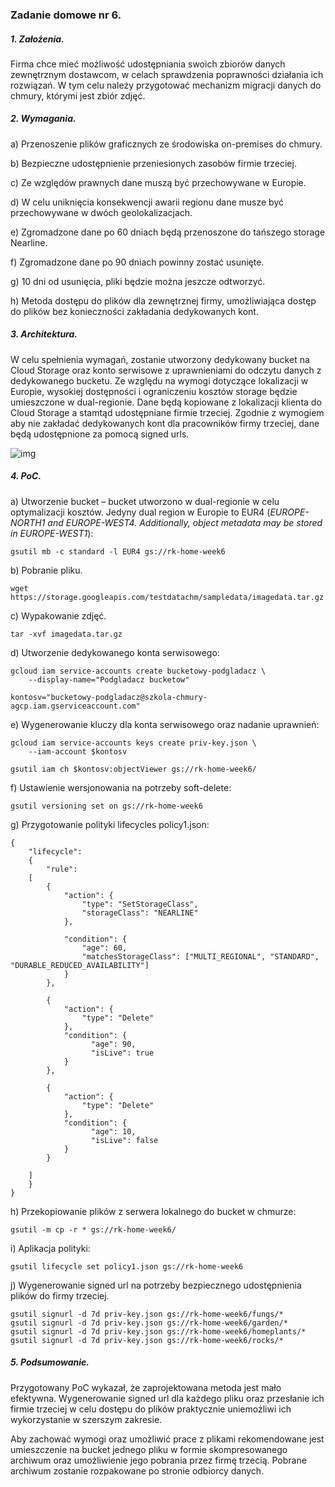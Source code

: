 ### Zadanie domowe nr 6.

 ##### 1. Założenia.

Firma chce mieć możliwość udostępniania swoich zbiorów danych zewnętrznym dostawcom, w celach sprawdzenia poprawności działania ich rozwiązań. W tym celu należy przygotować mechanizm migracji danych do chmury, którymi jest zbiór zdjęć.

##### 2. Wymagania.

a)    Przenoszenie plików graficznych ze środowiska on-premises do chmury.

b)   Bezpieczne udostępnienie przeniesionych zasobów firmie trzeciej.

c)    Ze względów prawnych dane muszą być przechowywane w Europie.

d)   W celu uniknięcia konsekwencji awarii regionu dane musze być przechowywane w dwóch geolokalizacjach.

e)   Zgromadzone dane po 60 dniach będą przenoszone do tańszego storage Nearline.

f)    Zgromadzone dane po 90 dniach powinny zostać usunięte.

g)    10 dni od usunięcia, pliki będzie można jeszcze odtworzyć.

h)   Metoda dostępu do plików dla zewnętrznej firmy, umożliwiająca dostęp  do plików bez konieczności zakładania dedykowanych kont.

##### 3. Architektura.

W celu spełnienia wymagań, zostanie utworzony dedykowany bucket na Cloud Storage oraz konto serwisowe z uprawnieniami do odczytu danych z dedykowanego bucketu. Ze względu na wymogi dotyczące lokalizacji w Europie, wysokiej dostępności i ograniczeniu kosztów storage będzie umieszczone w dual-regionie. Dane będą kopiowane z lokalizacji klienta do Cloud Storage a stamtąd udostępniane firmie trzeciej. Zgodnie z wymogiem aby nie zakładać dedykowanych kont dla pracowników firmy trzeciej, dane będą udostępnione za pomocą signed urls.

 

![img](file://https://github.com/yourand/szkolaChmury/blob/master/gcpArchitect/week6/img/arch.png?raw=true)

 

 

##### 4. PoC.

a)    Utworzenie bucket – bucket utworzono w dual-regionie w celu optymalizacji kosztów. Jedyny dual region w Europie to EUR4 (*EUROPE-NORTH1 and EUROPE-WEST4. Additionally, object metadata may be stored in EUROPE-WEST1*):

```
gsutil mb -c standard -l EUR4 gs://rk-home-week6
```



 

b)   Pobranie pliku.

```wget https://storage.googleapis.com/testdatachm/sampledata/imagedata.tar.gz```

c)    Wypakowanie zdjęć.

```tar -xvf imagedata.tar.gz```

 

d)   Utworzenie dedykowanego konta serwisowego:

```
gcloud iam service-accounts create bucketowy-podgladacz \
	--display-name="Podgladacz bucketow"

kontosv="bucketowy-podgladacz@szkola-chmury-agcp.iam.gserviceaccount.com"
```

 e)   Wygenerowanie kluczy dla konta serwisowego oraz nadanie uprawnień:

```
gcloud iam service-accounts keys create priv-key.json \
	--iam-account $kontosv

gsutil iam ch $kontosv:objectViewer gs://rk-home-week6/
```

f)    Ustawienie wersjonowania na potrzeby soft-delete:

```gsutil versioning set on gs://rk-home-week6```

 g)    Przygotowanie polityki lifecycles policy1.json:

```
{
    "lifecycle":
    {
        "rule": 
    [
        {
            "action": {
                "type": "SetStorageClass",
                "storageClass": "NEARLINE"
            },

            "condition": {
                "age": 60,
                "matchesStorageClass": ["MULTI_REGIONAL", "STANDARD", "DURABLE_REDUCED_AVAILABILITY"]
            }
        },

        {
            "action": {
                "type": "Delete"
            },
            "condition": {
                  "age": 90,
                  "isLive": true
            }
        },

        {
            "action": {
                "type": "Delete"
            },
            "condition": {
                  "age": 10,
                  "isLive": false
            }
        }
                    
    ]
    }
}

```



 h)   Przekopiowanie plików z serwera lokalnego do bucket w chmurze:

```gsutil -m cp -r * gs://rk-home-week6/```

 i)    Aplikacja polityki:

```gsutil lifecycle set policy1.json gs://rk-home-week6```

 

j)    Wygenerowanie signed url na potrzeby bezpiecznego udostępnienia plików do firmy trzeciej.

```
gsutil signurl -d 7d priv-key.json gs://rk-home-week6/fungs/*
gsutil signurl -d 7d priv-key.json gs://rk-home-week6/garden/*
gsutil signurl -d 7d priv-key.json gs://rk-home-week6/homeplants/*
gsutil signurl -d 7d priv-key.json gs://rk-home-week6/rocks/*
```

 

##### 5.  Podsumowanie.

Przygotowany PoC wykazał, że zaprojektowana metoda jest mało efektywna. Wygenerowanie signed url dla każdego pliku oraz przesłanie ich firmie trzeciej w celu dostępu do plików praktycznie uniemożliwi ich wykorzystanie w szerszym zakresie. 

Aby zachować wymogi oraz umożliwić prace z plikami rekomendowane jest umieszczenie na bucket jednego pliku w formie skompresowanego archiwum oraz umożliwienie jego pobrania przez firmę trzecią. Pobrane archiwum zostanie rozpakowane po stronie odbiorcy danych.
